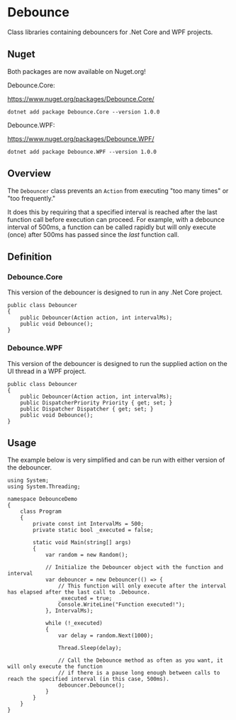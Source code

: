 # Debounce
Class libraries containing debouncers for .Net Core and WPF projects.

## Nuget
Both packages are now available on Nuget.org!

Debounce.Core: 

https://www.nuget.org/packages/Debounce.Core/

`dotnet add package Debounce.Core --version 1.0.0`
    
Debounce.WPF: 

https://www.nuget.org/packages/Debounce.WPF/

`dotnet add package Debounce.WPF --version 1.0.0`

## Overview
The `Debouncer` class prevents an `Action` from executing "too many times" or "too frequently."

It does this by requiring that a specified interval is reached after the last function call before execution can proceed.
For example, with a debounce interval of 500ms, a function can be called rapidly but will only execute (once) after 500ms has passed since the _last_ function call.

## Definition

### Debounce.Core

This version of the debouncer is designed to run in any .Net Core project.

```
public class Debouncer
{
    public Debouncer(Action action, int intervalMs);
    public void Debounce();
}
```

### Debounce.WPF

This version of the debouncer is designed to run the supplied action on the UI thread in a WPF project.

```
public class Debouncer
{
    public Debouncer(Action action, int intervalMs);
    public DispatcherPriority Priority { get; set; }
    public Dispatcher Dispatcher { get; set; }
    public void Debounce();
}
```

## Usage

The example below is very simplified and can be run with either version of the debouncer.

```
using System;
using System.Threading;

namespace DebounceDemo
{
    class Program
    {
        private const int IntervalMs = 500;
        private static bool _executed = false;
        
        static void Main(string[] args)
        {
            var random = new Random();
            
            // Initialize the Debouncer object with the function and interval
            var debouncer = new Debouncer(() => {
                // This function will only execute after the interval has elapsed after the last call to .Debounce.
                _executed = true;
                Console.WriteLine("Function executed!");
            }, IntervalMs);
            
            while (!_executed)
            {
                var delay = random.Next(1000);
                
                Thread.Sleep(delay);
                
                // Call the Debounce method as often as you want, it will only execute the function
                // if there is a pause long enough between calls to reach the specified interval (in this case, 500ms).
                debouncer.Debounce();
            }
        }
    }
}
```


